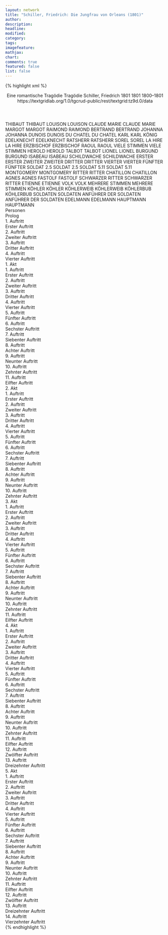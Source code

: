 ```yaml
---
layout: network
title: "Schiller, Friedrich: Die Jungfrau von Orleans (1801)"
author:
description:
headline:
modified:
category:
tags:
imagefeature: 
mathjax: 
chart: 
comments: true
featured: false
list: false
---
```

{% highlight xml %}
<?xml-model href="https://raw.githubusercontent.com/DLiNa/project/master/rules/lina.rnc"?><?xml-model href="https://raw.githubusercontent.com/DLiNa/project/master/rules/lina.sch"?>
<play xmlns="http://lina.digital">
  <header>
    <title>Die Jungfrau von Orleans</title>
    <subtitle>Eine romantische Tragödie</subtitle>
    <genretitle>Tragödie</genretitle>
    <author>Schiller, Friedrich</author>
    <date type="print">1801</date>
    <date type="premiere">1801</date>
    <date type="written">1800–1801</date>
    <source>https://textgridlab.org/1.0/tgcrud-public/rest/textgrid:tz9d.0/data</source>
  </header>
  <personae>
    <character>
      <name>THIBAUT</name>
      <alias xml:id="thibaut">
        <name>THIBAUT</name>
      </alias>
    </character>
    <character>
      <name>LOUISON</name>
      <alias xml:id="louison">
        <name>LOUISON</name>
      </alias>
    </character>
    <character>
      <name>CLAUDE MARIE</name>
      <alias xml:id="claude_marie">
        <name>CLAUDE MARIE</name>
      </alias>
    </character>
    <character>
      <name>MARGOT</name>
      <alias xml:id="margot">
        <name>MARGOT</name>
      </alias>
    </character>
    <character>
      <name>RAIMOND</name>
      <alias xml:id="raimond">
        <name>RAIMOND</name>
      </alias>
    </character>
    <character>
      <name>BERTRAND</name>
      <alias xml:id="bertrand">
        <name>BERTRAND</name>
      </alias>
    </character>
    <character>
      <name>JOHANNA</name>
      <alias xml:id="johanna">
        <name>JOHANNA</name>
      </alias>
    </character>
    <character>
      <name>DUNOIS</name>
      <alias xml:id="dunois">
        <name>DUNOIS</name>
      </alias>
    </character>
    <character>
      <name>DU CHATEL</name>
      <alias xml:id="du_chatel">
        <name>DU CHATEL</name>
      </alias>
    </character>
    <character>
      <name>KARL</name>
      <alias xml:id="karl">
        <name>KARL</name>
      </alias>
      <alias xml:id="könig">
        <name>KÖNIG</name>
      </alias>
    </character>
    <character>
      <name>EDELKNECHT</name>
      <alias xml:id="edelknecht">
        <name>EDELKNECHT</name>
      </alias>
    </character>
    <character>
      <name>RATSHERR</name>
      <alias xml:id="ratsherr">
        <name>RATSHERR</name>
      </alias>
    </character>
    <character>
      <name>SOREL</name>
      <alias xml:id="sorel">
        <name>SOREL</name>
      </alias>
    </character>
    <character>
      <name>LA HIRE</name>
      <alias xml:id="la_hire">
        <name>LA HIRE</name>
      </alias>
    </character>
    <character>
      <name>ERZBISCHOF</name>
      <alias xml:id="erzbischof">
        <name>ERZBISCHOF</name>
      </alias>
    </character>
    <character>
      <name>RAOUL</name>
      <alias xml:id="raoul">
        <name>RAOUL</name>
      </alias>
    </character>
    <character>
      <name>VIELE STIMMEN</name>
      <alias xml:id="viele_stimmen">
        <name>VIELE STIMMEN</name>
      </alias>
    </character>
    <character>
      <name>HEROLD</name>
      <alias xml:id="herold">
        <name>HEROLD</name>
      </alias>
    </character>
    <character>
      <name>TALBOT</name>
      <alias xml:id="talbot">
        <name>TALBOT</name>
      </alias>
    </character>
    <character>
      <name>LIONEL</name>
      <alias xml:id="lionel">
        <name>LIONEL</name>
      </alias>
    </character>
    <character>
      <name>BURGUND</name>
      <alias xml:id="burgund">
        <name>BURGUND</name>
      </alias>
    </character>
    <character>
      <name>ISABEAU</name>
      <alias xml:id="isabeau">
        <name>ISABEAU</name>
      </alias>
    </character>
    <character>
      <name>SCHILDWACHE</name>
      <alias xml:id="schildwache">
        <name>SCHILDWACHE</name>
      </alias>
    </character>
    <character>
      <name>ERSTER</name>
      <alias xml:id="erster">
        <name>ERSTER</name>
      </alias>
    </character>
    <character>
      <name>ZWEITER</name>
      <alias xml:id="zweiter">
        <name>ZWEITER</name>
      </alias>
    </character>
    <character>
      <name>DRITTER</name>
      <alias xml:id="dritter">
        <name>DRITTER</name>
      </alias>
    </character>
    <character>
      <name>VIERTER</name>
      <alias xml:id="vierter">
        <name>VIERTER</name>
      </alias>
    </character>
    <character>
      <name>FÜNFTER</name>
      <alias xml:id="fünfter">
        <name>FÜNFTER</name>
      </alias>
    </character>
    <character>
      <name>SOLDAT 2.5</name>
      <alias xml:id="soldat_2.5">
        <name>SOLDAT 2.5</name>
      </alias>
    </character>
    <character>
      <name>SOLDAT 5.11</name>
      <alias xml:id="soldat_5.11">
        <name>SOLDAT 5.11</name>
      </alias>
    </character>
    <character>
      <name>MONTGOMERY</name>
      <alias xml:id="montgomery">
        <name>MONTGOMERY</name>
      </alias>
    </character>
    <character>
      <name>RITTER</name>
      <alias xml:id="ritter">
        <name>RITTER</name>
      </alias>
    </character>
    <character>
      <name>CHATILLON</name>
      <alias xml:id="chatillon">
        <name>CHATILLON</name>
      </alias>
    </character>
    <character>
      <name>AGNES</name>
      <alias xml:id="agnes">
        <name>AGNES</name>
      </alias>
    </character>
    <character>
      <name>FASTOLF</name>
      <alias xml:id="fastolf">
        <name>FASTOLF</name>
      </alias>
    </character>
    <character>
      <name>SCHWARZER RITTER</name>
      <alias xml:id="schwarzer_ritter">
        <name>SCHWARZER RITTER</name>
      </alias>
    </character>
    <character>
      <name>ETIENNE</name>
      <alias xml:id="etienne">
        <name>ETIENNE</name>
      </alias>
    </character>
    <character>
      <name>VOLK</name>
      <alias xml:id="volk">
        <name>VOLK</name>
      </alias>
    </character>
    <character>
      <name>MEHRERE STIMMEN</name>
      <alias xml:id="mehrere_stimmen">
        <name>MEHRERE STIMMEN</name>
      </alias>
    </character>
    <character>
      <name>KÖHLER</name>
      <alias xml:id="köhler">
        <name>KÖHLER</name>
      </alias>
    </character>
    <character>
      <name>KÖHLERWEIB</name>
      <alias xml:id="köhlerweib">
        <name>KÖHLERWEIB</name>
      </alias>
    </character>
    <character>
      <name>KÖHLERBUB</name>
      <alias xml:id="köhlerbub">
        <name>KÖHLERBUB</name>
      </alias>
    </character>
    <character>
      <name>SOLDATEN</name>
      <alias xml:id="soldaten">
        <name>SOLDATEN</name>
      </alias>
    </character>
    <character>
      <name>ANFÜHRER DER SOLDATEN</name>
      <alias xml:id="anführer_der_soldaten">
        <name>ANFÜHRER DER SOLDATEN</name>
      </alias>
    </character>
    <character>
      <name>EDELMANN</name>
      <alias xml:id="edelmann">
        <name>EDELMANN</name>
      </alias>
    </character>
    <character>
      <name>HAUPTMANN</name>
      <alias xml:id="hauptmann">
        <name>HAUPTMANN</name>
      </alias>
    </character>
  </personae>
  <text>
    <div>
      <head>Personen</head>
    </div>
    <div>
      <head>Prolog</head>
      <div>
        <head>1. Auftritt</head>
        <div>
          <head>Erster Auftritt</head>
          <sp who="#thibaut">
            <amount n="3" unit="speech_acts"/>
            <amount n="297" unit="words"/>
            <amount n="40" unit="lines"/>
            <amount n="1580" unit="chars"/>
          </sp>
          <sp who="#louison">
            <amount n="2" unit="speech_acts"/>
            <amount n="4" unit="words"/>
            <amount n="2" unit="lines"/>
            <amount n="27" unit="chars"/>
          </sp>
          <sp who="#claude_marie">
            <amount n="1" unit="speech_acts"/>
            <amount n="2" unit="words"/>
            <amount n="1" unit="lines"/>
            <amount n="14" unit="chars"/>
          </sp>
          <sp who="#margot">
            <amount n="1" unit="speech_acts"/>
            <amount n="13" unit="words"/>
            <amount n="2" unit="lines"/>
            <amount n="82" unit="chars"/>
          </sp>
        </div>
      </div>
      <div>
        <head>2. Auftritt</head>
        <div>
          <head>Zweiter Auftritt</head>
          <sp who="#thibaut">
            <amount n="5" unit="speech_acts"/>
            <amount n="624" unit="words"/>
            <amount n="85" unit="lines"/>
            <amount n="3466" unit="chars"/>
          </sp>
          <sp who="#raimond">
            <amount n="4" unit="speech_acts"/>
            <amount n="208" unit="words"/>
            <amount n="29" unit="lines"/>
            <amount n="1154" unit="chars"/>
          </sp>
        </div>
      </div>
      <div>
        <head>3. Auftritt</head>
        <div>
          <head>Dritter Auftritt</head>
          <sp who="#raimond">
            <amount n="3" unit="speech_acts"/>
            <amount n="113" unit="words"/>
            <amount n="17" unit="lines"/>
            <amount n="622" unit="chars"/>
          </sp>
          <sp who="#bertrand">
            <amount n="13" unit="speech_acts"/>
            <amount n="852" unit="words"/>
            <amount n="121" unit="lines"/>
            <amount n="4663" unit="chars"/>
          </sp>
          <sp who="#thibaut">
            <amount n="10" unit="speech_acts"/>
            <amount n="276" unit="words"/>
            <amount n="38" unit="lines"/>
            <amount n="1453" unit="chars"/>
          </sp>
          <sp who="#johanna">
            <amount n="8" unit="speech_acts"/>
            <amount n="455" unit="words"/>
            <amount n="60" unit="lines"/>
            <amount n="2454" unit="chars"/>
          </sp>
        </div>
      </div>
      <div>
        <head>4. Auftritt</head>
        <div>
          <head>Vierter Auftritt</head>
        </div>
      </div>
    </div>
    <div>
      <head>1. Akt</head>
      <div>
        <head>1. Auftritt</head>
        <div>
          <head>Erster Auftritt</head>
          <sp who="#dunois">
            <amount n="1" unit="speech_acts"/>
            <amount n="163" unit="words"/>
            <amount n="21" unit="lines"/>
            <amount n="858" unit="chars"/>
          </sp>
          <sp who="#du_chatel">
            <amount n="1" unit="speech_acts"/>
            <amount n="5" unit="words"/>
            <amount n="1" unit="lines"/>
            <amount n="19" unit="chars"/>
          </sp>
        </div>
      </div>
      <div>
        <head>2. Auftritt</head>
        <div>
          <head>Zweiter Auftritt</head>
          <sp who="#karl">
            <amount n="10" unit="speech_acts"/>
            <amount n="376" unit="words"/>
            <amount n="52" unit="lines"/>
            <amount n="1987" unit="chars"/>
          </sp>
          <sp who="#dunois">
            <amount n="7" unit="speech_acts"/>
            <amount n="280" unit="words"/>
            <amount n="37" unit="lines"/>
            <amount n="1465" unit="chars"/>
          </sp>
          <sp who="#du_chatel">
            <amount n="3" unit="speech_acts"/>
            <amount n="112" unit="words"/>
            <amount n="15" unit="lines"/>
            <amount n="598" unit="chars"/>
          </sp>
          <sp who="#edelknecht">
            <amount n="1" unit="speech_acts"/>
            <amount n="7" unit="words"/>
            <amount n="2" unit="lines"/>
            <amount n="36" unit="chars"/>
          </sp>
        </div>
      </div>
      <div>
        <head>3. Auftritt</head>
        <div>
          <head>Dritter Auftritt</head>
          <sp who="#karl">
            <amount n="8" unit="speech_acts"/>
            <amount n="118" unit="words"/>
            <amount n="18" unit="lines"/>
            <amount n="623" unit="chars"/>
          </sp>
          <sp who="#ratsherr">
            <amount n="5" unit="speech_acts"/>
            <amount n="182" unit="words"/>
            <amount n="25" unit="lines"/>
            <amount n="967" unit="chars"/>
          </sp>
          <sp who="#dunois">
            <amount n="4" unit="speech_acts"/>
            <amount n="39" unit="words"/>
            <amount n="7" unit="lines"/>
            <amount n="228" unit="chars"/>
          </sp>
          <sp who="#du_chatel">
            <amount n="2" unit="speech_acts"/>
            <amount n="14" unit="words"/>
            <amount n="2" unit="lines"/>
            <amount n="73" unit="chars"/>
          </sp>
        </div>
      </div>
      <div>
        <head>4. Auftritt</head>
        <div>
          <head>Vierter Auftritt</head>
          <sp who="#karl">
            <amount n="5" unit="speech_acts"/>
            <amount n="292" unit="words"/>
            <amount n="38" unit="lines"/>
            <amount n="1538" unit="chars"/>
          </sp>
          <sp who="#sorel">
            <amount n="5" unit="speech_acts"/>
            <amount n="217" unit="words"/>
            <amount n="32" unit="lines"/>
            <amount n="1157" unit="chars"/>
          </sp>
          <sp who="#du_chatel">
            <amount n="3" unit="speech_acts"/>
            <amount n="13" unit="words"/>
            <amount n="3" unit="lines"/>
            <amount n="64" unit="chars"/>
          </sp>
          <sp who="#dunois">
            <amount n="1" unit="speech_acts"/>
            <amount n="37" unit="words"/>
            <amount n="5" unit="lines"/>
            <amount n="184" unit="chars"/>
          </sp>
        </div>
      </div>
      <div>
        <head>5. Auftritt</head>
        <div>
          <head>Fünfter Auftritt</head>
          <sp who="#karl">
            <amount n="17" unit="speech_acts"/>
            <amount n="412" unit="words"/>
            <amount n="61" unit="lines"/>
            <amount n="2307" unit="chars"/>
          </sp>
          <sp who="#la_hire">
            <amount n="11" unit="speech_acts"/>
            <amount n="360" unit="words"/>
            <amount n="49" unit="lines"/>
            <amount n="1903" unit="chars"/>
          </sp>
          <sp who="#dunois">
            <amount n="7" unit="speech_acts"/>
            <amount n="313" unit="words"/>
            <amount n="45" unit="lines"/>
            <amount n="1727" unit="chars"/>
          </sp>
          <sp who="#sorel">
            <amount n="6" unit="speech_acts"/>
            <amount n="353" unit="words"/>
            <amount n="48" unit="lines"/>
            <amount n="1945" unit="chars"/>
          </sp>
          <sp who="#ratsherr">
            <amount n="1" unit="speech_acts"/>
            <amount n="41" unit="words"/>
            <amount n="6" unit="lines"/>
            <amount n="229" unit="chars"/>
          </sp>
        </div>
      </div>
      <div>
        <head>6. Auftritt</head>
        <div>
          <head>Sechster Auftritt</head>
          <sp who="#karl">
            <amount n="5" unit="speech_acts"/>
            <amount n="160" unit="words"/>
            <amount n="22" unit="lines"/>
            <amount n="866" unit="chars"/>
          </sp>
          <sp who="#du_chatel">
            <amount n="5" unit="speech_acts"/>
            <amount n="75" unit="words"/>
            <amount n="12" unit="lines"/>
            <amount n="375" unit="chars"/>
          </sp>
        </div>
      </div>
      <div>
        <head>7. Auftritt</head>
        <div>
          <head>Siebenter Auftritt</head>
          <sp who="#karl">
            <amount n="1" unit="speech_acts"/>
            <amount n="52" unit="words"/>
            <amount n="7" unit="lines"/>
            <amount n="277" unit="chars"/>
          </sp>
          <sp who="#sorel">
            <amount n="1" unit="speech_acts"/>
            <amount n="44" unit="words"/>
            <amount n="6" unit="lines"/>
            <amount n="236" unit="chars"/>
          </sp>
        </div>
      </div>
      <div>
        <head>8. Auftritt</head>
        <div>
          <head>Achter Auftritt</head>
          <sp who="#sorel">
            <amount n="4" unit="speech_acts"/>
            <amount n="53" unit="words"/>
            <amount n="8" unit="lines"/>
            <amount n="272" unit="chars"/>
          </sp>
          <sp who="#la_hire">
            <amount n="4" unit="speech_acts"/>
            <amount n="60" unit="words"/>
            <amount n="9" unit="lines"/>
            <amount n="295" unit="chars"/>
          </sp>
          <sp who="#karl">
            <amount n="2" unit="speech_acts"/>
            <amount n="19" unit="words"/>
            <amount n="3" unit="lines"/>
            <amount n="100" unit="chars"/>
          </sp>
        </div>
      </div>
      <div>
        <head>9. Auftritt</head>
        <div>
          <head>Neunter Auftritt</head>
          <sp who="#erzbischof">
            <amount n="2" unit="speech_acts"/>
            <amount n="21" unit="words"/>
            <amount n="4" unit="lines"/>
            <amount n="112" unit="chars"/>
          </sp>
          <sp who="#karl">
            <amount n="4" unit="speech_acts"/>
            <amount n="101" unit="words"/>
            <amount n="15" unit="lines"/>
            <amount n="539" unit="chars"/>
          </sp>
          <sp who="#raoul">
            <amount n="2" unit="speech_acts"/>
            <amount n="412" unit="words"/>
            <amount n="55" unit="lines"/>
            <amount n="2263" unit="chars"/>
          </sp>
          <sp who="#sorel">
            <amount n="1" unit="speech_acts"/>
            <amount n="13" unit="words"/>
            <amount n="2" unit="lines"/>
            <amount n="67" unit="chars"/>
          </sp>
          <sp who="#viele_stimmen">
            <amount n="1" unit="speech_acts"/>
            <amount n="6" unit="words"/>
            <amount n="1" unit="lines"/>
            <amount n="40" unit="chars"/>
          </sp>
        </div>
      </div>
      <div>
        <head>10. Auftritt</head>
        <div>
          <head>Zehnter Auftritt</head>
          <sp who="#dunois">
            <amount n="3" unit="speech_acts"/>
            <amount n="50" unit="words"/>
            <amount n="7" unit="lines"/>
            <amount n="278" unit="chars"/>
          </sp>
          <sp who="#johanna">
            <amount n="14" unit="speech_acts"/>
            <amount n="889" unit="words"/>
            <amount n="122" unit="lines"/>
            <amount n="4826" unit="chars"/>
          </sp>
          <sp who="#karl">
            <amount n="12" unit="speech_acts"/>
            <amount n="168" unit="words"/>
            <amount n="25" unit="lines"/>
            <amount n="931" unit="chars"/>
          </sp>
          <sp who="#erzbischof">
            <amount n="3" unit="speech_acts"/>
            <amount n="70" unit="words"/>
            <amount n="10" unit="lines"/>
            <amount n="412" unit="chars"/>
          </sp>
          <sp who="#la_hire">
            <amount n="1" unit="speech_acts"/>
            <amount n="33" unit="words"/>
            <amount n="4" unit="lines"/>
            <amount n="164" unit="chars"/>
          </sp>
          <sp who="#edelknecht">
            <amount n="1" unit="speech_acts"/>
            <amount n="7" unit="words"/>
            <amount n="1" unit="lines"/>
            <amount n="46" unit="chars"/>
          </sp>
        </div>
      </div>
      <div>
        <head>11. Auftritt</head>
        <div>
          <head>Eilfter Auftritt</head>
          <sp who="#karl">
            <amount n="4" unit="speech_acts"/>
            <amount n="27" unit="words"/>
            <amount n="5" unit="lines"/>
            <amount n="153" unit="chars"/>
          </sp>
          <sp who="#herold">
            <amount n="6" unit="speech_acts"/>
            <amount n="110" unit="words"/>
            <amount n="14" unit="lines"/>
            <amount n="583" unit="chars"/>
          </sp>
          <sp who="#dunois">
            <amount n="1" unit="speech_acts"/>
            <amount n="29" unit="words"/>
            <amount n="4" unit="lines"/>
            <amount n="172" unit="chars"/>
          </sp>
          <sp who="#johanna">
            <amount n="5" unit="speech_acts"/>
            <amount n="249" unit="words"/>
            <amount n="34" unit="lines"/>
            <amount n="1384" unit="chars"/>
          </sp>
        </div>
      </div>
    </div>
    <div>
      <head>2. Akt</head>
      <div>
        <head>1. Auftritt</head>
        <div>
          <head>Erster Auftritt</head>
          <sp who="#talbot">
            <amount n="7" unit="speech_acts"/>
            <amount n="201" unit="words"/>
            <amount n="26" unit="lines"/>
            <amount n="1078" unit="chars"/>
          </sp>
          <sp who="#lionel">
            <amount n="6" unit="speech_acts"/>
            <amount n="163" unit="words"/>
            <amount n="24" unit="lines"/>
            <amount n="919" unit="chars"/>
          </sp>
          <sp who="#burgund">
            <amount n="10" unit="speech_acts"/>
            <amount n="250" unit="words"/>
            <amount n="34" unit="lines"/>
            <amount n="1350" unit="chars"/>
          </sp>
        </div>
      </div>
      <div>
        <head>2. Auftritt</head>
        <div>
          <head>Zweiter Auftritt</head>
          <sp who="#isabeau">
            <amount n="17" unit="speech_acts"/>
            <amount n="830" unit="words"/>
            <amount n="112" unit="lines"/>
            <amount n="4594" unit="chars"/>
          </sp>
          <sp who="#lionel">
            <amount n="5" unit="speech_acts"/>
            <amount n="66" unit="words"/>
            <amount n="9" unit="lines"/>
            <amount n="369" unit="chars"/>
          </sp>
          <sp who="#talbot">
            <amount n="9" unit="speech_acts"/>
            <amount n="134" unit="words"/>
            <amount n="18" unit="lines"/>
            <amount n="738" unit="chars"/>
          </sp>
          <sp who="#burgund">
            <amount n="8" unit="speech_acts"/>
            <amount n="111" unit="words"/>
            <amount n="16" unit="lines"/>
            <amount n="634" unit="chars"/>
          </sp>
        </div>
      </div>
      <div>
        <head>3. Auftritt</head>
        <div>
          <head>Dritter Auftritt</head>
          <sp who="#talbot">
            <amount n="4" unit="speech_acts"/>
            <amount n="146" unit="words"/>
            <amount n="22" unit="lines"/>
            <amount n="838" unit="chars"/>
          </sp>
          <sp who="#lionel">
            <amount n="3" unit="speech_acts"/>
            <amount n="95" unit="words"/>
            <amount n="14" unit="lines"/>
            <amount n="542" unit="chars"/>
          </sp>
          <sp who="#burgund">
            <amount n="3" unit="speech_acts"/>
            <amount n="24" unit="words"/>
            <amount n="4" unit="lines"/>
            <amount n="125" unit="chars"/>
          </sp>
        </div>
      </div>
      <div>
        <head>4. Auftritt</head>
        <div>
          <head>Vierter Auftritt</head>
          <sp who="#johanna">
            <amount n="3" unit="speech_acts"/>
            <amount n="125" unit="words"/>
            <amount n="16" unit="lines"/>
            <amount n="695" unit="chars"/>
          </sp>
          <sp who="#schildwache #dunois #la_hire #ritter">
            <amount n="1" unit="speech_acts"/>
            <amount n="4" unit="words"/>
            <amount n="1" unit="lines"/>
            <amount n="22" unit="chars"/>
          </sp>
          <sp who="#schildwache">
            <amount n="1" unit="speech_acts"/>
            <amount n="3" unit="words"/>
            <amount n="1" unit="lines"/>
            <amount n="23" unit="chars"/>
          </sp>
          <sp who="#dunois">
            <amount n="1" unit="speech_acts"/>
            <amount n="38" unit="words"/>
            <amount n="5" unit="lines"/>
            <amount n="192" unit="chars"/>
          </sp>
          <sp who="#la_hire">
            <amount n="2" unit="speech_acts"/>
            <amount n="54" unit="words"/>
            <amount n="7" unit="lines"/>
            <amount n="300" unit="chars"/>
          </sp>
        </div>
      </div>
      <div>
        <head>5. Auftritt</head>
        <div>
          <head>Fünfter Auftritt</head>
          <sp who="#erster">
            <amount n="1" unit="speech_acts"/>
            <amount n="6" unit="words"/>
            <amount n="1" unit="lines"/>
            <amount n="29" unit="chars"/>
          </sp>
          <sp who="#zweiter">
            <amount n="1" unit="speech_acts"/>
            <amount n="10" unit="words"/>
            <amount n="1" unit="lines"/>
            <amount n="52" unit="chars"/>
          </sp>
          <sp who="#dritter">
            <amount n="1" unit="speech_acts"/>
            <amount n="7" unit="words"/>
            <amount n="1" unit="lines"/>
            <amount n="37" unit="chars"/>
          </sp>
          <sp who="#vierter #fünfter">
            <amount n="1" unit="speech_acts"/>
            <amount n="7" unit="words"/>
            <amount n="1" unit="lines"/>
            <amount n="40" unit="chars"/>
          </sp>
          <sp who="#talbot">
            <amount n="2" unit="speech_acts"/>
            <amount n="154" unit="words"/>
            <amount n="22" unit="lines"/>
            <amount n="870" unit="chars"/>
          </sp>
          <sp who="#soldat_2.5">
            <amount n="1" unit="speech_acts"/>
            <amount n="6" unit="words"/>
            <amount n="1" unit="lines"/>
            <amount n="36" unit="chars"/>
          </sp>
        </div>
      </div>
      <div>
        <head>6. Auftritt</head>
        <div>
          <head>Sechster Auftritt</head>
          <sp who="#montgomery">
            <amount n="1" unit="speech_acts"/>
            <amount n="243" unit="words"/>
            <amount n="28" unit="lines"/>
            <amount n="1336" unit="chars"/>
          </sp>
        </div>
      </div>
      <div>
        <head>7. Auftritt</head>
        <div>
          <head>Siebenter Auftritt</head>
          <sp who="#johanna">
            <amount n="7" unit="speech_acts"/>
            <amount n="502" unit="words"/>
            <amount n="62" unit="lines"/>
            <amount n="2919" unit="chars"/>
          </sp>
          <sp who="#montgomery">
            <amount n="7" unit="speech_acts"/>
            <amount n="285" unit="words"/>
            <amount n="34" unit="lines"/>
            <amount n="1584" unit="chars"/>
          </sp>
        </div>
      </div>
      <div>
        <head>8. Auftritt</head>
        <div>
          <head>Achter Auftritt</head>
        </div>
      </div>
      <div>
        <head>9. Auftritt</head>
        <div>
          <head>Neunter Auftritt</head>
          <sp who="#ritter">
            <amount n="3" unit="speech_acts"/>
            <amount n="88" unit="words"/>
            <amount n="13" unit="lines"/>
            <amount n="511" unit="chars"/>
          </sp>
          <sp who="#johanna">
            <amount n="2" unit="speech_acts"/>
            <amount n="44" unit="words"/>
            <amount n="6" unit="lines"/>
            <amount n="248" unit="chars"/>
          </sp>
        </div>
      </div>
      <div>
        <head>10. Auftritt</head>
        <div>
          <head>Zehnter Auftritt</head>
          <sp who="#dunois">
            <amount n="3" unit="speech_acts"/>
            <amount n="65" unit="words"/>
            <amount n="9" unit="lines"/>
            <amount n="344" unit="chars"/>
          </sp>
          <sp who="#la_hire">
            <amount n="1" unit="speech_acts"/>
            <amount n="15" unit="words"/>
            <amount n="2" unit="lines"/>
            <amount n="85" unit="chars"/>
          </sp>
          <sp who="#burgund">
            <amount n="5" unit="speech_acts"/>
            <amount n="218" unit="words"/>
            <amount n="30" unit="lines"/>
            <amount n="1197" unit="chars"/>
          </sp>
          <sp who="#johanna">
            <amount n="6" unit="speech_acts"/>
            <amount n="507" unit="words"/>
            <amount n="69" unit="lines"/>
            <amount n="2739" unit="chars"/>
          </sp>
        </div>
      </div>
    </div>
    <div>
      <head>3. Akt</head>
      <div>
        <head>1. Auftritt</head>
        <div>
          <head>Erster Auftritt</head>
          <sp who="#dunois">
            <amount n="5" unit="speech_acts"/>
            <amount n="269" unit="words"/>
            <amount n="40" unit="lines"/>
            <amount n="1496" unit="chars"/>
          </sp>
          <sp who="#la_hire">
            <amount n="5" unit="speech_acts"/>
            <amount n="75" unit="words"/>
            <amount n="12" unit="lines"/>
            <amount n="409" unit="chars"/>
          </sp>
        </div>
      </div>
      <div>
        <head>2. Auftritt</head>
        <div>
          <head>Zweiter Auftritt</head>
          <sp who="#karl">
            <amount n="11" unit="speech_acts"/>
            <amount n="308" unit="words"/>
            <amount n="43" unit="lines"/>
            <amount n="1673" unit="chars"/>
          </sp>
          <sp who="#chatillon">
            <amount n="9" unit="speech_acts"/>
            <amount n="160" unit="words"/>
            <amount n="23" unit="lines"/>
            <amount n="887" unit="chars"/>
          </sp>
          <sp who="#sorel">
            <amount n="1" unit="speech_acts"/>
            <amount n="16" unit="words"/>
            <amount n="2" unit="lines"/>
            <amount n="82" unit="chars"/>
          </sp>
          <sp who="#edelknecht">
            <amount n="1" unit="speech_acts"/>
            <amount n="8" unit="words"/>
            <amount n="1" unit="lines"/>
            <amount n="42" unit="chars"/>
          </sp>
          <sp who="#dunois">
            <amount n="1" unit="speech_acts"/>
            <amount n="3" unit="words"/>
            <amount n="1" unit="lines"/>
            <amount n="18" unit="chars"/>
          </sp>
          <sp who="#erzbischof">
            <amount n="1" unit="speech_acts"/>
            <amount n="21" unit="words"/>
            <amount n="3" unit="lines"/>
            <amount n="113" unit="chars"/>
          </sp>
        </div>
      </div>
      <div>
        <head>3. Auftritt</head>
        <div>
          <head>Dritter Auftritt</head>
          <sp who="#karl">
            <amount n="8" unit="speech_acts"/>
            <amount n="120" unit="words"/>
            <amount n="17" unit="lines"/>
            <amount n="650" unit="chars"/>
          </sp>
          <sp who="#burgund">
            <amount n="10" unit="speech_acts"/>
            <amount n="358" unit="words"/>
            <amount n="49" unit="lines"/>
            <amount n="1926" unit="chars"/>
          </sp>
          <sp who="#sorel">
            <amount n="1" unit="speech_acts"/>
            <amount n="16" unit="words"/>
            <amount n="2" unit="lines"/>
            <amount n="82" unit="chars"/>
          </sp>
          <sp who="#erzbischof">
            <amount n="3" unit="speech_acts"/>
            <amount n="252" unit="words"/>
            <amount n="33" unit="lines"/>
            <amount n="1373" unit="chars"/>
          </sp>
        </div>
      </div>
      <div>
        <head>4. Auftritt</head>
        <div>
          <head>Vierter Auftritt</head>
          <sp who="#karl">
            <amount n="10" unit="speech_acts"/>
            <amount n="420" unit="words"/>
            <amount n="58" unit="lines"/>
            <amount n="2241" unit="chars"/>
          </sp>
          <sp who="#burgund">
            <amount n="6" unit="speech_acts"/>
            <amount n="194" unit="words"/>
            <amount n="26" unit="lines"/>
            <amount n="1042" unit="chars"/>
          </sp>
          <sp who="#johanna">
            <amount n="15" unit="speech_acts"/>
            <amount n="918" unit="words"/>
            <amount n="124" unit="lines"/>
            <amount n="5016" unit="chars"/>
          </sp>
          <sp who="#sorel">
            <amount n="2" unit="speech_acts"/>
            <amount n="98" unit="words"/>
            <amount n="14" unit="lines"/>
            <amount n="547" unit="chars"/>
          </sp>
          <sp who="#dunois">
            <amount n="3" unit="speech_acts"/>
            <amount n="110" unit="words"/>
            <amount n="14" unit="lines"/>
            <amount n="562" unit="chars"/>
          </sp>
          <sp who="#la_hire">
            <amount n="1" unit="speech_acts"/>
            <amount n="57" unit="words"/>
            <amount n="8" unit="lines"/>
            <amount n="315" unit="chars"/>
          </sp>
          <sp who="#erzbischof">
            <amount n="1" unit="speech_acts"/>
            <amount n="64" unit="words"/>
            <amount n="9" unit="lines"/>
            <amount n="352" unit="chars"/>
          </sp>
        </div>
      </div>
      <div>
        <head>5. Auftritt</head>
        <div>
          <head>Fünfter Auftritt</head>
          <sp who="#karl">
            <amount n="4" unit="speech_acts"/>
            <amount n="67" unit="words"/>
            <amount n="10" unit="lines"/>
            <amount n="333" unit="chars"/>
          </sp>
          <sp who="#ritter">
            <amount n="1" unit="speech_acts"/>
            <amount n="14" unit="words"/>
            <amount n="2" unit="lines"/>
            <amount n="71" unit="chars"/>
          </sp>
          <sp who="#johanna">
            <amount n="1" unit="speech_acts"/>
            <amount n="17" unit="words"/>
            <amount n="3" unit="lines"/>
            <amount n="100" unit="chars"/>
          </sp>
          <sp who="#dunois">
            <amount n="1" unit="speech_acts"/>
            <amount n="15" unit="words"/>
            <amount n="2" unit="lines"/>
            <amount n="87" unit="chars"/>
          </sp>
          <sp who="#burgund">
            <amount n="1" unit="speech_acts"/>
            <amount n="6" unit="words"/>
            <amount n="1" unit="lines"/>
            <amount n="33" unit="chars"/>
          </sp>
          <sp who="#agnes">
            <amount n="1" unit="speech_acts"/>
            <amount n="47" unit="words"/>
            <amount n="6" unit="lines"/>
            <amount n="250" unit="chars"/>
          </sp>
        </div>
      </div>
      <div>
        <head>6. Auftritt</head>
        <div>
          <head>Sechster Auftritt</head>
          <sp who="#talbot">
            <amount n="6" unit="speech_acts"/>
            <amount n="305" unit="words"/>
            <amount n="43" unit="lines"/>
            <amount n="1688" unit="chars"/>
          </sp>
          <sp who="#fastolf">
            <amount n="1" unit="speech_acts"/>
            <amount n="19" unit="words"/>
            <amount n="3" unit="lines"/>
            <amount n="115" unit="chars"/>
          </sp>
          <sp who="#lionel">
            <amount n="5" unit="speech_acts"/>
            <amount n="154" unit="words"/>
            <amount n="21" unit="lines"/>
            <amount n="867" unit="chars"/>
          </sp>
        </div>
      </div>
      <div>
        <head>7. Auftritt</head>
        <div>
          <head>Siebenter Auftritt</head>
          <sp who="#burgund">
            <amount n="2" unit="speech_acts"/>
            <amount n="13" unit="words"/>
            <amount n="2" unit="lines"/>
            <amount n="66" unit="chars"/>
          </sp>
          <sp who="#dunois">
            <amount n="2" unit="speech_acts"/>
            <amount n="52" unit="words"/>
            <amount n="8" unit="lines"/>
            <amount n="294" unit="chars"/>
          </sp>
          <sp who="#karl">
            <amount n="3" unit="speech_acts"/>
            <amount n="154" unit="words"/>
            <amount n="21" unit="lines"/>
            <amount n="839" unit="chars"/>
          </sp>
          <sp who="#fastolf">
            <amount n="3" unit="speech_acts"/>
            <amount n="37" unit="words"/>
            <amount n="5" unit="lines"/>
            <amount n="203" unit="chars"/>
          </sp>
        </div>
      </div>
      <div>
        <head>8. Auftritt</head>
        <div>
          <head>Achter Auftritt</head>
          <sp who="#dunois">
            <amount n="3" unit="speech_acts"/>
            <amount n="66" unit="words"/>
            <amount n="9" unit="lines"/>
            <amount n="315" unit="chars"/>
          </sp>
          <sp who="#la_hire">
            <amount n="2" unit="speech_acts"/>
            <amount n="16" unit="words"/>
            <amount n="3" unit="lines"/>
            <amount n="81" unit="chars"/>
          </sp>
          <sp who="#burgund">
            <amount n="2" unit="speech_acts"/>
            <amount n="14" unit="words"/>
            <amount n="3" unit="lines"/>
            <amount n="81" unit="chars"/>
          </sp>
          <sp who="#karl">
            <amount n="1" unit="speech_acts"/>
            <amount n="3" unit="words"/>
            <amount n="1" unit="lines"/>
            <amount n="17" unit="chars"/>
          </sp>
        </div>
      </div>
      <div>
        <head>9. Auftritt</head>
        <div>
          <head>Neunter Auftritt</head>
          <sp who="#johanna">
            <amount n="7" unit="speech_acts"/>
            <amount n="246" unit="words"/>
            <amount n="33" unit="lines"/>
            <amount n="1320" unit="chars"/>
          </sp>
          <sp who="#schwarzer_ritter">
            <amount n="6" unit="speech_acts"/>
            <amount n="155" unit="words"/>
            <amount n="20" unit="lines"/>
            <amount n="813" unit="chars"/>
          </sp>
        </div>
      </div>
      <div>
        <head>10. Auftritt</head>
        <div>
          <head>Zehnter Auftritt</head>
          <sp who="#lionel">
            <amount n="15" unit="speech_acts"/>
            <amount n="324" unit="words"/>
            <amount n="45" unit="lines"/>
            <amount n="1707" unit="chars"/>
          </sp>
          <sp who="#johanna">
            <amount n="14" unit="speech_acts"/>
            <amount n="90" unit="words"/>
            <amount n="20" unit="lines"/>
            <amount n="470" unit="chars"/>
          </sp>
        </div>
      </div>
      <div>
        <head>11. Auftritt</head>
        <div>
          <head>Eilfter Auftritt</head>
          <sp who="#la_hire">
            <amount n="4" unit="speech_acts"/>
            <amount n="19" unit="words"/>
            <amount n="4" unit="lines"/>
            <amount n="107" unit="chars"/>
          </sp>
          <sp who="#dunois">
            <amount n="3" unit="speech_acts"/>
            <amount n="53" unit="words"/>
            <amount n="8" unit="lines"/>
            <amount n="280" unit="chars"/>
          </sp>
          <sp who="#johanna">
            <amount n="1" unit="speech_acts"/>
            <amount n="7" unit="words"/>
            <amount n="2" unit="lines"/>
            <amount n="35" unit="chars"/>
          </sp>
        </div>
      </div>
    </div>
    <div>
      <head>4. Akt</head>
      <div>
        <head>1. Auftritt</head>
        <div>
          <head>Erster Auftritt</head>
          <sp who="#johanna">
            <amount n="1" unit="speech_acts"/>
            <amount n="618" unit="words"/>
            <amount n="96" unit="lines"/>
            <amount n="3357" unit="chars"/>
          </sp>
        </div>
      </div>
      <div>
        <head>2. Auftritt</head>
        <div>
          <head>Zweiter Auftritt</head>
          <sp who="#sorel">
            <amount n="8" unit="speech_acts"/>
            <amount n="590" unit="words"/>
            <amount n="74" unit="lines"/>
            <amount n="3009" unit="chars"/>
          </sp>
          <sp who="#johanna">
            <amount n="8" unit="speech_acts"/>
            <amount n="211" unit="words"/>
            <amount n="30" unit="lines"/>
            <amount n="1141" unit="chars"/>
          </sp>
        </div>
      </div>
      <div>
        <head>3. Auftritt</head>
        <div>
          <head>Dritter Auftritt</head>
          <sp who="#dunois">
            <amount n="5" unit="speech_acts"/>
            <amount n="115" unit="words"/>
            <amount n="16" unit="lines"/>
            <amount n="608" unit="chars"/>
          </sp>
          <sp who="#la_hire">
            <amount n="4" unit="speech_acts"/>
            <amount n="99" unit="words"/>
            <amount n="14" unit="lines"/>
            <amount n="559" unit="chars"/>
          </sp>
          <sp who="#johanna">
            <amount n="5" unit="speech_acts"/>
            <amount n="85" unit="words"/>
            <amount n="12" unit="lines"/>
            <amount n="487" unit="chars"/>
          </sp>
          <sp who="#sorel">
            <amount n="1" unit="speech_acts"/>
            <amount n="29" unit="words"/>
            <amount n="4" unit="lines"/>
            <amount n="162" unit="chars"/>
          </sp>
          <sp who="#du_chatel">
            <amount n="2" unit="speech_acts"/>
            <amount n="34" unit="words"/>
            <amount n="5" unit="lines"/>
            <amount n="141" unit="chars"/>
          </sp>
        </div>
      </div>
      <div>
        <head>4. Auftritt</head>
        <div>
          <head>Vierter Auftritt</head>
          <sp who="#bertrand">
            <amount n="2" unit="speech_acts"/>
            <amount n="110" unit="words"/>
            <amount n="15" unit="lines"/>
            <amount n="576" unit="chars"/>
          </sp>
          <sp who="#etienne">
            <amount n="1" unit="speech_acts"/>
            <amount n="36" unit="words"/>
            <amount n="5" unit="lines"/>
            <amount n="190" unit="chars"/>
          </sp>
          <sp who="#claude_marie">
            <amount n="1" unit="speech_acts"/>
            <amount n="29" unit="words"/>
            <amount n="5" unit="lines"/>
            <amount n="169" unit="chars"/>
          </sp>
        </div>
      </div>
      <div>
        <head>5. Auftritt</head>
        <div>
          <head>Fünfter Auftritt</head>
          <sp who="#louison">
            <amount n="2" unit="speech_acts"/>
            <amount n="38" unit="words"/>
            <amount n="6" unit="lines"/>
            <amount n="222" unit="chars"/>
          </sp>
          <sp who="#margot">
            <amount n="2" unit="speech_acts"/>
            <amount n="29" unit="words"/>
            <amount n="4" unit="lines"/>
            <amount n="147" unit="chars"/>
          </sp>
          <sp who="#bertrand">
            <amount n="1" unit="speech_acts"/>
            <amount n="4" unit="words"/>
            <amount n="1" unit="lines"/>
            <amount n="22" unit="chars"/>
          </sp>
        </div>
      </div>
      <div>
        <head>6. Auftritt</head>
        <div>
          <head>Sechster Auftritt</head>
        </div>
      </div>
      <div>
        <head>7. Auftritt</head>
        <div>
          <head>Siebenter Auftritt</head>
          <sp who="#margot">
            <amount n="6" unit="speech_acts"/>
            <amount n="77" unit="words"/>
            <amount n="12" unit="lines"/>
            <amount n="409" unit="chars"/>
          </sp>
          <sp who="#claude_marie">
            <amount n="2" unit="speech_acts"/>
            <amount n="16" unit="words"/>
            <amount n="3" unit="lines"/>
            <amount n="81" unit="chars"/>
          </sp>
          <sp who="#louison">
            <amount n="4" unit="speech_acts"/>
            <amount n="141" unit="words"/>
            <amount n="18" unit="lines"/>
            <amount n="676" unit="chars"/>
          </sp>
          <sp who="#bertrand">
            <amount n="2" unit="speech_acts"/>
            <amount n="45" unit="words"/>
            <amount n="6" unit="lines"/>
            <amount n="223" unit="chars"/>
          </sp>
        </div>
      </div>
      <div>
        <head>8. Auftritt</head>
        <div>
          <head>Achter Auftritt</head>
          <sp who="#raimond">
            <amount n="5" unit="speech_acts"/>
            <amount n="88" unit="words"/>
            <amount n="13" unit="lines"/>
            <amount n="471" unit="chars"/>
          </sp>
          <sp who="#thibaut">
            <amount n="4" unit="speech_acts"/>
            <amount n="115" unit="words"/>
            <amount n="16" unit="lines"/>
            <amount n="583" unit="chars"/>
          </sp>
        </div>
      </div>
      <div>
        <head>9. Auftritt</head>
        <div>
          <head>Neunter Auftritt</head>
          <sp who="#johanna">
            <amount n="12" unit="speech_acts"/>
            <amount n="433" unit="words"/>
            <amount n="59" unit="lines"/>
            <amount n="2273" unit="chars"/>
          </sp>
          <sp who="#margot">
            <amount n="9" unit="speech_acts"/>
            <amount n="125" unit="words"/>
            <amount n="19" unit="lines"/>
            <amount n="655" unit="chars"/>
          </sp>
          <sp who="#louison">
            <amount n="7" unit="speech_acts"/>
            <amount n="82" unit="words"/>
            <amount n="13" unit="lines"/>
            <amount n="430" unit="chars"/>
          </sp>
          <sp who="#bertrand">
            <amount n="1" unit="speech_acts"/>
            <amount n="7" unit="words"/>
            <amount n="1" unit="lines"/>
            <amount n="41" unit="chars"/>
          </sp>
          <sp who="#claude_marie">
            <amount n="1" unit="speech_acts"/>
            <amount n="24" unit="words"/>
            <amount n="3" unit="lines"/>
            <amount n="124" unit="chars"/>
          </sp>
        </div>
      </div>
      <div>
        <head>10. Auftritt</head>
        <div>
          <head>Zehnter Auftritt</head>
          <sp who="#volk #sorel #erzbischof #burgund #dunois #la_hire #du_chatel">
            <amount n="1" unit="speech_acts"/>
            <amount n="8" unit="words"/>
            <amount n="1" unit="lines"/>
            <amount n="37" unit="chars"/>
          </sp>
          <sp who="#könig">
            <amount n="3" unit="speech_acts"/>
            <amount n="194" unit="words"/>
            <amount n="28" unit="lines"/>
            <amount n="1091" unit="chars"/>
          </sp>
          <sp who="#volk">
            <amount n="2" unit="speech_acts"/>
            <amount n="15" unit="words"/>
            <amount n="2" unit="lines"/>
            <amount n="75" unit="chars"/>
          </sp>
          <sp who="#johanna">
            <amount n="1" unit="speech_acts"/>
            <amount n="3" unit="words"/>
            <amount n="1" unit="lines"/>
            <amount n="17" unit="chars"/>
          </sp>
        </div>
      </div>
      <div>
        <head>11. Auftritt</head>
        <div>
          <head>Eilfter Auftritt</head>
          <sp who="#mehrere_stimmen">
            <amount n="1" unit="speech_acts"/>
            <amount n="2" unit="words"/>
            <amount n="1" unit="lines"/>
            <amount n="10" unit="chars"/>
          </sp>
          <sp who="#thibaut">
            <amount n="5" unit="speech_acts"/>
            <amount n="205" unit="words"/>
            <amount n="29" unit="lines"/>
            <amount n="1150" unit="chars"/>
          </sp>
          <sp who="#burgund">
            <amount n="3" unit="speech_acts"/>
            <amount n="26" unit="words"/>
            <amount n="4" unit="lines"/>
            <amount n="144" unit="chars"/>
          </sp>
          <sp who="#du_chatel">
            <amount n="2" unit="speech_acts"/>
            <amount n="13" unit="words"/>
            <amount n="2" unit="lines"/>
            <amount n="77" unit="chars"/>
          </sp>
          <sp who="#dunois">
            <amount n="3" unit="speech_acts"/>
            <amount n="59" unit="words"/>
            <amount n="8" unit="lines"/>
            <amount n="316" unit="chars"/>
          </sp>
          <sp who="#sorel">
            <amount n="2" unit="speech_acts"/>
            <amount n="48" unit="words"/>
            <amount n="7" unit="lines"/>
            <amount n="265" unit="chars"/>
          </sp>
          <sp who="#la_hire">
            <amount n="1" unit="speech_acts"/>
            <amount n="60" unit="words"/>
            <amount n="9" unit="lines"/>
            <amount n="358" unit="chars"/>
          </sp>
          <sp who="#erzbischof">
            <amount n="1" unit="speech_acts"/>
            <amount n="32" unit="words"/>
            <amount n="4" unit="lines"/>
            <amount n="167" unit="chars"/>
          </sp>
        </div>
      </div>
      <div>
        <head>12. Auftritt</head>
        <div>
          <head>Zwölfter Auftritt</head>
          <sp who="#dunois">
            <amount n="1" unit="speech_acts"/>
            <amount n="89" unit="words"/>
            <amount n="12" unit="lines"/>
            <amount n="495" unit="chars"/>
          </sp>
        </div>
      </div>
      <div>
        <head>13. Auftritt</head>
        <div>
          <head>Dreizehnter Auftritt</head>
          <sp who="#du_chatel">
            <amount n="1" unit="speech_acts"/>
            <amount n="49" unit="words"/>
            <amount n="6" unit="lines"/>
            <amount n="255" unit="chars"/>
          </sp>
          <sp who="#raimond">
            <amount n="1" unit="speech_acts"/>
            <amount n="18" unit="words"/>
            <amount n="2" unit="lines"/>
            <amount n="101" unit="chars"/>
          </sp>
        </div>
      </div>
    </div>
    <div>
      <head>5. Akt</head>
      <div>
        <head>1. Auftritt</head>
        <div>
          <head>Erster Auftritt</head>
          <sp who="#köhler">
            <amount n="2" unit="speech_acts"/>
            <amount n="151" unit="words"/>
            <amount n="20" unit="lines"/>
            <amount n="785" unit="chars"/>
          </sp>
          <sp who="#köhlerweib">
            <amount n="2" unit="speech_acts"/>
            <amount n="29" unit="words"/>
            <amount n="4" unit="lines"/>
            <amount n="152" unit="chars"/>
          </sp>
        </div>
      </div>
      <div>
        <head>2. Auftritt</head>
        <div>
          <head>Zweiter Auftritt</head>
          <sp who="#raimond">
            <amount n="4" unit="speech_acts"/>
            <amount n="97" unit="words"/>
            <amount n="13" unit="lines"/>
            <amount n="533" unit="chars"/>
          </sp>
          <sp who="#köhler">
            <amount n="5" unit="speech_acts"/>
            <amount n="101" unit="words"/>
            <amount n="14" unit="lines"/>
            <amount n="527" unit="chars"/>
          </sp>
          <sp who="#köhlerweib">
            <amount n="1" unit="speech_acts"/>
            <amount n="55" unit="words"/>
            <amount n="7" unit="lines"/>
            <amount n="292" unit="chars"/>
          </sp>
        </div>
      </div>
      <div>
        <head>3. Auftritt</head>
        <div>
          <head>Dritter Auftritt</head>
          <sp who="#köhlerweib">
            <amount n="1" unit="speech_acts"/>
            <amount n="16" unit="words"/>
            <amount n="2" unit="lines"/>
            <amount n="86" unit="chars"/>
          </sp>
          <sp who="#köhler">
            <amount n="1" unit="speech_acts"/>
            <amount n="6" unit="words"/>
            <amount n="1" unit="lines"/>
            <amount n="32" unit="chars"/>
          </sp>
          <sp who="#köhlerbub">
            <amount n="1" unit="speech_acts"/>
            <amount n="14" unit="words"/>
            <amount n="3" unit="lines"/>
            <amount n="76" unit="chars"/>
          </sp>
          <sp who="#köhler #köhlerweib">
            <amount n="1" unit="speech_acts"/>
            <amount n="5" unit="words"/>
            <amount n="1" unit="lines"/>
            <amount n="20" unit="chars"/>
          </sp>
        </div>
      </div>
      <div>
        <head>4. Auftritt</head>
        <div>
          <head>Vierter Auftritt</head>
          <sp who="#johanna">
            <amount n="15" unit="speech_acts"/>
            <amount n="433" unit="words"/>
            <amount n="58" unit="lines"/>
            <amount n="2269" unit="chars"/>
          </sp>
          <sp who="#raimond">
            <amount n="14" unit="speech_acts"/>
            <amount n="249" unit="words"/>
            <amount n="36" unit="lines"/>
            <amount n="1379" unit="chars"/>
          </sp>
        </div>
      </div>
      <div>
        <head>5. Auftritt</head>
        <div>
          <head>Fünfter Auftritt</head>
          <sp who="#isabeau">
            <amount n="7" unit="speech_acts"/>
            <amount n="205" unit="words"/>
            <amount n="31" unit="lines"/>
            <amount n="1070" unit="chars"/>
          </sp>
          <sp who="#raimond">
            <amount n="1" unit="speech_acts"/>
            <amount n="4" unit="words"/>
            <amount n="1" unit="lines"/>
            <amount n="20" unit="chars"/>
          </sp>
          <sp who="#soldaten #anführer_der_soldaten">
            <amount n="1" unit="speech_acts"/>
            <amount n="4" unit="words"/>
            <amount n="1" unit="lines"/>
            <amount n="18" unit="chars"/>
          </sp>
          <sp who="#johanna">
            <amount n="4" unit="speech_acts"/>
            <amount n="27" unit="words"/>
            <amount n="6" unit="lines"/>
            <amount n="151" unit="chars"/>
          </sp>
        </div>
      </div>
      <div>
        <head>6. Auftritt</head>
        <div>
          <head>Sechster Auftritt</head>
          <sp who="#johanna">
            <amount n="2" unit="speech_acts"/>
            <amount n="122" unit="words"/>
            <amount n="18" unit="lines"/>
            <amount n="691" unit="chars"/>
          </sp>
          <sp who="#anführer_der_soldaten">
            <amount n="1" unit="speech_acts"/>
            <amount n="6" unit="words"/>
            <amount n="1" unit="lines"/>
            <amount n="28" unit="chars"/>
          </sp>
        </div>
      </div>
      <div>
        <head>7. Auftritt</head>
        <div>
          <head>Siebenter Auftritt</head>
          <sp who="#erzbischof">
            <amount n="3" unit="speech_acts"/>
            <amount n="200" unit="words"/>
            <amount n="27" unit="lines"/>
            <amount n="1090" unit="chars"/>
          </sp>
          <sp who="#dunois">
            <amount n="3" unit="speech_acts"/>
            <amount n="106" unit="words"/>
            <amount n="15" unit="lines"/>
            <amount n="584" unit="chars"/>
          </sp>
          <sp who="#du_chatel">
            <amount n="1" unit="speech_acts"/>
            <amount n="12" unit="words"/>
            <amount n="2" unit="lines"/>
            <amount n="72" unit="chars"/>
          </sp>
        </div>
      </div>
      <div>
        <head>8. Auftritt</head>
        <div>
          <head>Achter Auftritt</head>
          <sp who="#edelmann">
            <amount n="1" unit="speech_acts"/>
            <amount n="24" unit="words"/>
            <amount n="3" unit="lines"/>
            <amount n="125" unit="chars"/>
          </sp>
          <sp who="#dunois">
            <amount n="6" unit="speech_acts"/>
            <amount n="86" unit="words"/>
            <amount n="15" unit="lines"/>
            <amount n="444" unit="chars"/>
          </sp>
          <sp who="#raimond">
            <amount n="5" unit="speech_acts"/>
            <amount n="147" unit="words"/>
            <amount n="22" unit="lines"/>
            <amount n="816" unit="chars"/>
          </sp>
          <sp who="#erzbischof">
            <amount n="2" unit="speech_acts"/>
            <amount n="8" unit="words"/>
            <amount n="2" unit="lines"/>
            <amount n="40" unit="chars"/>
          </sp>
        </div>
      </div>
      <div>
        <head>9. Auftritt</head>
        <div>
          <head>Neunter Auftritt</head>
          <sp who="#fastolf">
            <amount n="1" unit="speech_acts"/>
            <amount n="39" unit="words"/>
            <amount n="5" unit="lines"/>
            <amount n="205" unit="chars"/>
          </sp>
          <sp who="#isabeau">
            <amount n="4" unit="speech_acts"/>
            <amount n="56" unit="words"/>
            <amount n="8" unit="lines"/>
            <amount n="298" unit="chars"/>
          </sp>
          <sp who="#lionel">
            <amount n="2" unit="speech_acts"/>
            <amount n="115" unit="words"/>
            <amount n="15" unit="lines"/>
            <amount n="598" unit="chars"/>
          </sp>
          <sp who="#johanna">
            <amount n="2" unit="speech_acts"/>
            <amount n="137" unit="words"/>
            <amount n="19" unit="lines"/>
            <amount n="719" unit="chars"/>
          </sp>
        </div>
      </div>
      <div>
        <head>10. Auftritt</head>
        <div>
          <head>Zehnter Auftritt</head>
          <sp who="#hauptmann">
            <amount n="1" unit="speech_acts"/>
            <amount n="24" unit="words"/>
            <amount n="3" unit="lines"/>
            <amount n="137" unit="chars"/>
          </sp>
          <sp who="#johanna">
            <amount n="5" unit="speech_acts"/>
            <amount n="54" unit="words"/>
            <amount n="8" unit="lines"/>
            <amount n="316" unit="chars"/>
          </sp>
          <sp who="#fastolf">
            <amount n="5" unit="speech_acts"/>
            <amount n="71" unit="words"/>
            <amount n="10" unit="lines"/>
            <amount n="357" unit="chars"/>
          </sp>
          <sp who="#lionel">
            <amount n="3" unit="speech_acts"/>
            <amount n="111" unit="words"/>
            <amount n="16" unit="lines"/>
            <amount n="637" unit="chars"/>
          </sp>
          <sp who="#isabeau">
            <amount n="2" unit="speech_acts"/>
            <amount n="25" unit="words"/>
            <amount n="4" unit="lines"/>
            <amount n="138" unit="chars"/>
          </sp>
        </div>
      </div>
      <div>
        <head>11. Auftritt</head>
        <div>
          <head>Eilfter Auftritt</head>
          <sp who="#johanna">
            <amount n="11" unit="speech_acts"/>
            <amount n="296" unit="words"/>
            <amount n="39" unit="lines"/>
            <amount n="1557" unit="chars"/>
          </sp>
          <sp who="#isabeau">
            <amount n="11" unit="speech_acts"/>
            <amount n="74" unit="words"/>
            <amount n="14" unit="lines"/>
            <amount n="408" unit="chars"/>
          </sp>
          <sp who="#soldat_5.11">
            <amount n="16" unit="speech_acts"/>
            <amount n="202" unit="words"/>
            <amount n="33" unit="lines"/>
            <amount n="1065" unit="chars"/>
          </sp>
        </div>
      </div>
      <div>
        <head>12. Auftritt</head>
        <div>
          <head>Zwölfter Auftritt</head>
          <sp who="#isabeau">
            <amount n="5" unit="speech_acts"/>
            <amount n="56" unit="words"/>
            <amount n="8" unit="lines"/>
            <amount n="298" unit="chars"/>
          </sp>
          <sp who="#soldat_5.11">
            <amount n="4" unit="speech_acts"/>
            <amount n="123" unit="words"/>
            <amount n="15" unit="lines"/>
            <amount n="599" unit="chars"/>
          </sp>
        </div>
      </div>
      <div>
        <head>13. Auftritt</head>
        <div>
          <head>Dreizehnter Auftritt</head>
          <sp who="#la_hire">
            <amount n="1" unit="speech_acts"/>
            <amount n="28" unit="words"/>
            <amount n="5" unit="lines"/>
            <amount n="163" unit="chars"/>
          </sp>
          <sp who="#isabeau">
            <amount n="1" unit="speech_acts"/>
            <amount n="10" unit="words"/>
            <amount n="2" unit="lines"/>
            <amount n="58" unit="chars"/>
          </sp>
        </div>
      </div>
      <div>
        <head>14. Auftritt</head>
        <div>
          <head>Vierzehnter Auftritt</head>
          <sp who="#sorel">
            <amount n="3" unit="speech_acts"/>
            <amount n="23" unit="words"/>
            <amount n="3" unit="lines"/>
            <amount n="112" unit="chars"/>
          </sp>
          <sp who="#könig">
            <amount n="5" unit="speech_acts"/>
            <amount n="66" unit="words"/>
            <amount n="9" unit="lines"/>
            <amount n="351" unit="chars"/>
          </sp>
          <sp who="#burgund">
            <amount n="3" unit="speech_acts"/>
            <amount n="68" unit="words"/>
            <amount n="10" unit="lines"/>
            <amount n="355" unit="chars"/>
          </sp>
          <sp who="#johanna">
            <amount n="4" unit="speech_acts"/>
            <amount n="168" unit="words"/>
            <amount n="22" unit="lines"/>
            <amount n="856" unit="chars"/>
          </sp>
        </div>
      </div>
    </div>
  </text>
</play>
{% endhighlight %}